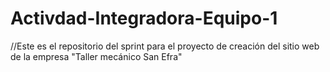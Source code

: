 # Activdad-Integradora-Equipo-1

//Este es el repositorio del sprint para el proyecto de creación del sitio web de la empresa "Taller mecánico San Efra"
